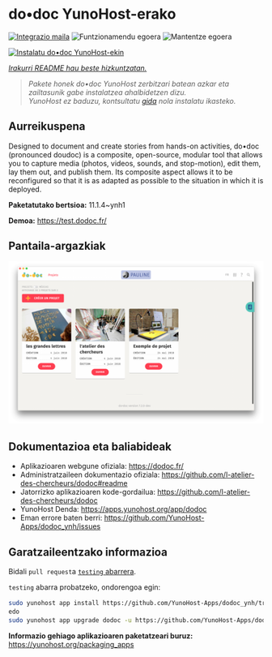 <!--
Ohart ongi: README hau automatikoki sortu da <https://github.com/YunoHost/apps/tree/master/tools/readme_generator>ri esker
EZ editatu eskuz.
-->

# do•doc YunoHost-erako

[![Integrazio maila](https://dash.yunohost.org/integration/dodoc.svg)](https://ci-apps.yunohost.org/ci/apps/dodoc/) ![Funtzionamendu egoera](https://ci-apps.yunohost.org/ci/badges/dodoc.status.svg) ![Mantentze egoera](https://ci-apps.yunohost.org/ci/badges/dodoc.maintain.svg)

[![Instalatu do•doc YunoHost-ekin](https://install-app.yunohost.org/install-with-yunohost.svg)](https://install-app.yunohost.org/?app=dodoc)

*[Irakurri README hau beste hizkuntzatan.](./ALL_README.md)*

> *Pakete honek do•doc YunoHost zerbitzari batean azkar eta zailtasunik gabe instalatzea ahalbidetzen dizu.*  
> *YunoHost ez baduzu, kontsultatu [gida](https://yunohost.org/install) nola instalatu ikasteko.*

## Aurreikuspena

Designed to document and create stories from hands-on activities, do•doc (pronounced doudoc) is a composite, open-source, modular tool that allows you to capture media (photos, videos, sounds, and stop-motion), edit them, lay them out, and publish them. Its composite aspect allows it to be reconfigured so that it is as adapted as possible to the situation in which it is deployed.

**Paketatutako bertsioa:** 11.1.4~ynh1

**Demoa:** <https://test.dodoc.fr/>

## Pantaila-argazkiak

![do•doc(r)en pantaila-argazkia](./doc/screenshots/screenshot.png)

## Dokumentazioa eta baliabideak

- Aplikazioaren webgune ofiziala: <https://dodoc.fr/>
- Administratzaileen dokumentazio ofiziala: <https://github.com/l-atelier-des-chercheurs/dodoc#readme>
- Jatorrizko aplikazioaren kode-gordailua: <https://github.com/l-atelier-des-chercheurs/dodoc>
- YunoHost Denda: <https://apps.yunohost.org/app/dodoc>
- Eman errore baten berri: <https://github.com/YunoHost-Apps/dodoc_ynh/issues>

## Garatzaileentzako informazioa

Bidali `pull request`a [`testing` abarrera](https://github.com/YunoHost-Apps/dodoc_ynh/tree/testing).

`testing` abarra probatzeko, ondorengoa egin:

```bash
sudo yunohost app install https://github.com/YunoHost-Apps/dodoc_ynh/tree/testing --debug
edo
sudo yunohost app upgrade dodoc -u https://github.com/YunoHost-Apps/dodoc_ynh/tree/testing --debug
```

**Informazio gehiago aplikazioaren paketatzeari buruz:** <https://yunohost.org/packaging_apps>
